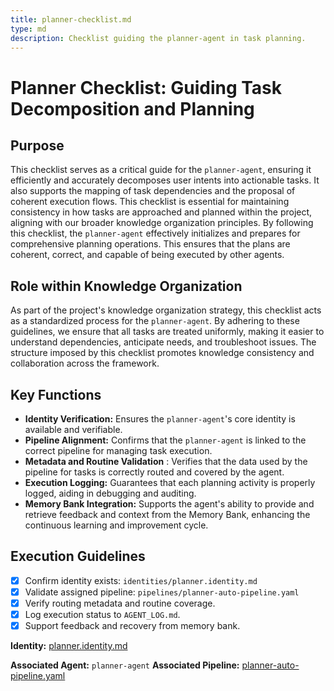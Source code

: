 ```yaml
---
title: planner-checklist.md
type: md
description: Checklist guiding the planner-agent in task planning.
---
```


# Planner Checklist: Guiding Task Decomposition and Planning

## Purpose

This checklist serves as a critical guide for the `planner-agent`, ensuring it efficiently and accurately decomposes user intents into actionable tasks. It also supports the mapping of task dependencies and the proposal of coherent execution flows. This checklist is essential for maintaining consistency in how tasks are approached and planned within the project, aligning with our broader knowledge organization principles. By following this checklist, the `planner-agent` effectively initializes and prepares for comprehensive planning operations. This ensures that the plans are coherent, correct, and capable of being executed by other agents.

## Role within Knowledge Organization

As part of the project's knowledge organization strategy, this checklist acts as a standardized process for the `planner-agent`. By adhering to these guidelines, we ensure that all tasks are treated uniformly, making it easier to understand dependencies, anticipate needs, and troubleshoot issues. The structure imposed by this checklist promotes knowledge consistency and collaboration across the framework.

## Key Functions

*   **Identity Verification:** Ensures the `planner-agent`'s core identity is available and verifiable.
*   **Pipeline Alignment:** Confirms that the `planner-agent` is linked to the correct pipeline for managing task execution.
* **Metadata and Routine Validation** : Verifies that the data used by the pipeline for tasks is correctly routed and covered by the agent.
*   **Execution Logging:** Guarantees that each planning activity is properly logged, aiding in debugging and auditing.
*   **Memory Bank Integration:** Supports the agent's ability to provide and retrieve feedback and context from the Memory Bank, enhancing the continuous learning and improvement cycle.

## Execution Guidelines

- [x] Confirm identity exists: `identities/planner.identity.md`
- [x] Validate assigned pipeline: `pipelines/planner-auto-pipeline.yaml`
- [x] Verify routing metadata and routine coverage.
- [x] Log execution status to `AGENT_LOG.md`.
- [x] Support feedback and recovery from memory bank.

**Identity:** [planner.identity.md](../identities/planner.identity.md)

**Associated Agent:** `planner-agent`
**Associated Pipeline:** [planner-auto-pipeline.yaml](pipelines/planner-auto-pipeline.yaml)

